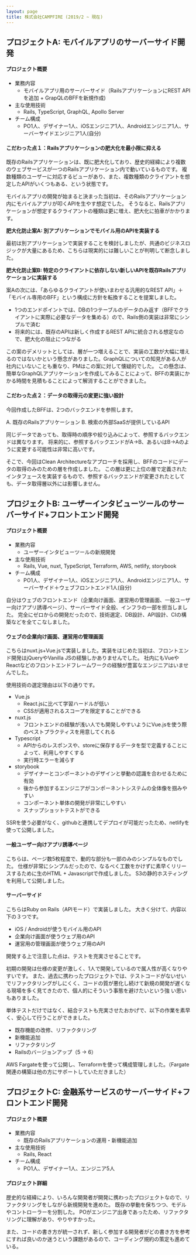```yaml
---
layout: page
title: 株式会社CAMPFIRE (2019/2 ~ 現在)
---
```


## プロジェクトA: モバイルアプリのサーバーサイド開発

#### プロジェクト概要

- 業務内容
  - モバイルアプリ用のサーバーサイド（RailsアプリケーションにREST APIを追加 + GrapQLのBFFを新規作成)
- 主な使用技術
  - Rails, TypeScript, GraphQL, Apollo Server
- チーム構成
  - PO1人、デザイナー1人、iOSエンジニア1人、Androidエンジニア1人、サーバーサイドエンジニア1人(自分)

#### こだわった点１：Railsアプリケーションの肥大化を最小限に抑える

既存のRailsアプリケーションは、既に肥大化しており、歴史的経緯により複数のウェブサービスが一つのRailsアプリケーション内で動いているものです。
複数種類のユーザーに対応するビューがあり、また、複数種類のクライアントを想定したAPIがいくつもある、という状態です。

モバイルアプリの開発が始まると決まった当初は、そのRailsアプリケーション内にモバイルアプリが叩くAPIを生やす想定でした。
そうなると、Railsアプリケーションが想定するクライアントの種類は更に増え、肥大化に拍車がかかります。

**肥大化防止案A: 別アプリケーションでモバイル用のAPIを実装する**

最初は別アプリケーションで実装することを検討しましたが、共通のビジネスロジックが大量にあるため、こちらは現実的には難しいことが判明して断念しました。

**肥大化防止案B: 特定のクライアントに依存しない新しいAPIを既存Railsアプリケーションに実装する**

案Aの次には、「あらゆるクライアントが使いまわせる汎用的なREST API」＋「モバイル専用のBFF」という構成に方針を転換することを提案しました。

- 1つのエンドポイントでは、DBの1つテーブルのデータのみ返す（BFFでクライアントに実際に必要なデータを集める）ので、Rails側の実装は非常にシンプルで済む
- 将来的には、既存のAPIは新しく作成するREST APIに統合される想定なので、肥大化の阻止につながる

この案のデメリットとしては、層が一つ増えることで、実装の工数が大幅に増えるのではないかという懸念がありました。GraphQLについての知見がある人が社内にいないことも重なり、PMはこの案に対して懐疑的でした。
この懸念は、簡単なGraphQLアプリケーションを作成してみることによって、BFFの実装にかかる時間を見積もることによって解消することができました。

#### こだわった点２：データの取得元の変更に強い設計

今回作成したBFFは、2つのバックエンドを参照します。

A. 既存のRailsアプリケーション
B. 検索の外部SaaSが提供しているAPI

同じデータであっても、取得時の順序や絞り込みによって、参照するバックエンドは異なります。
将来的に、参照するバックエンドがA→B、あるいはB→Aのように変更する可能性は非常に高いです。

そこで、今回はClean Architectureなアプローチを採用し、BFFのコードにデータの取得のみのための層を作成しました。
この層は更に上位の層で定義されたインタフェースを実装するもので、参照するバックエンドが変更されたとしても、データ取得層以外には影響しません。


## プロジェクトB: ユーザーインタビューツールのサーバーサイド+フロントエンド開発

#### プロジェクト概要

- 業務内容
  - ユーザーインタビューツールの新規開発
- 主な使用技術
  - Rails, Vue, nuxt, TypeScript, Terraform, AWS, netlify, storybook
- チーム構成
  - PO1人、デザイナー1人、iOSエンジニア1人、Androidエンジニア1人、サーバーサイド＋ウェブフロントエンド1人(自分)

自分はウェブのフロントエンド（企業向け画面、運営用の管理画面、一般ユーザー向けアプリ誘導ページ）、サーバーサイド全般、インフラの一部を担当しました。
完全にゼロからの開発だったので、技術選定、DB設計、API設計、CIの構築などを全てこなしました。

#### ウェブの企業向け画面、運営用の管理画面
こちらはnuxt.js+Vue.jsで実装しました。実装をはじめた当初は、フロントエンド開発はjQueryやVanilla JSの経験しかありませんでした。
社内にもVueやReactなどのフロントエンドフレームワークの経験が豊富なエンジニアはいませんでした。

使用技術の選定理由は以下の通りです。
- Vue.js
  - React.jsに比べて学習ハードルが低い
  - CSSが適用されるスコープを限定することができる
- nuxt.js
  - フロントエンドの経験が浅い人でも開発しやすいようにVue.jsを使う際のベストプラクティスを用意してくれる
- Typescript
  - APIからのレスポンスや、storeに保存するデータを型で定義することによって、利用しやすくする
  - 実行時エラーを減らす
- storybook
  - デザイナーとコンポーネントのデザインと挙動の認識を合わせるために有効
  - 後から参加するエンジニアがコンポーネントシステムの全体像を掴みやすい
  - コンポーネント単体の開発が非常にしやすい
  - スナップショットテストができる

SSRを使う必要がなく、githubと連携してデプロイが可能だったため、netlifyを使って公開しました。

#### 一般ユーザー向けアプリ誘導ページ

こちらは、ページ数5枚程度で、動的な部分も一部のみのシンプルなものでした。
仕様が非常にシンプルだったので、なるべく工数をかけずに素早くリリースするために生のHTML + Javascriptで作成しました。
S3の静的ホスティングを利用して公開しました。

#### サーバーサイド

こちらはRuby on Rails（APIモード）で実装しました。
大きく分けて、内容以下の３つです。
- iOS / Androidが使うモバイル用のAPI
- 企業向け画面が使うウェブ用のAPI
- 運営用の管理画面が使うウェブ用のAPI

開発する上で注意した点は、テストを充実させることです。

初期の開発は仕様の変更が激しく、1人で開発しているので属人性が高くなりやすいです。
また、過去に携わったプロジェクトでは、テストコードがないせいでリファクタリングがしにくく、コードの質が悪化し続けて新規の開発が遅くなる現場を多く見てきたので、個人的にそういう事態を避けたいという強
い思いもありました。

単体テストだけではなく、結合テストも充実させたおかげで、以下の作業を素早く、安心して行うことができました。
- 既存機能の改修、リファクタリング
- 新機能追加
- リファクタリング
- Railsのバージョンアップ（5 -> 6）

AWS Fargateを使って公開し、Terraformを使って構成管理しました。（Fargate関連の構築は他の方にサポートしていただきました）


## プロジェクトC: 金融系サービスのサーバーサイド+フロントエンド開発

#### プロジェクト概要

- 業務内容
  - 既存のRailsアプリケーションの運用・新機能追加
- 主な使用技術
  - Rails, React
- チーム構成
  - PO1人、デザイナー1人、エンジニア5人

#### プロジェクト詳細

歴史的な経緯により、いろんな開発者が開発に携わったプロジェクトなので、リファクタリングをしながら新規開発を進めた。
既存の挙動を保ちつつ、モデルやコントローラーを分割した。
POがエンジニア出身であったため、リファクタリングに理解があり、やりやすかった。

また、コードの書き方が統一されず、新しく参加する開発者がどの書き方を参考にすれば良いのか迷うという課題があるので、コーディング規約の策定も進めている。